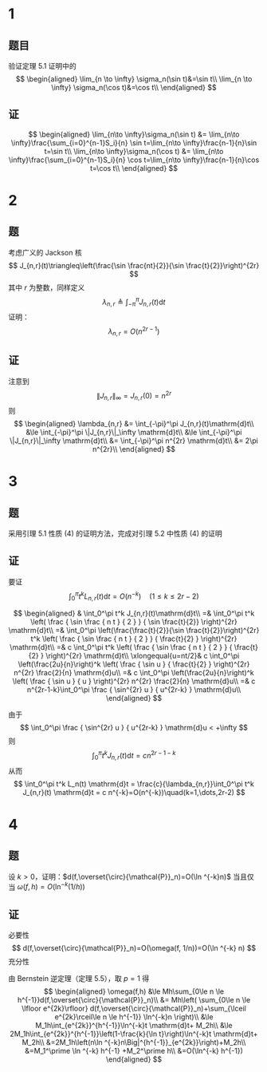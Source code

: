 # 1

## 题目

验证定理 5.1 证明中的
$$
\begin{aligned}
\lim_{n \to \infty} \sigma_n(\sin t)&=\sin t\\
\lim_{n \to \infty} \sigma_n(\cos t)&=\cos t\\
\end{aligned}
$$

## 证

$$
\begin{aligned}
\lim_{n\to \infty}\sigma_n(\sin t) &= \lim_{n\to \infty}\frac{\sum_{i=0}^{n-1}S_i}{n} \sin t=\lim_{n\to \infty}\frac{n-1}{n}\sin t=\sin t\\
\lim_{n\to \infty}\sigma_n(\cos t) &= \lim_{n\to \infty}\frac{\sum_{i=0}^{n-1}S_i}{n} \cos t=\lim_{n\to \infty}\frac{n-1}{n}\cos t=\cos t\\
\end{aligned}
$$

# 2

## 题

考虑广义的 Jackson 核
$$
J_{n,r}(t)\triangleq\left(\frac{\sin \frac{nt}{2}}{\sin \frac{t}{2}}\right)^{2r}
$$
其中 $r$ 为整数，同样定义
$$
\lambda_{n,r}\triangleq\int_{-\pi}^\pi J_{n,r}(t)\mathrm{d}t
$$
证明：
$$
\lambda_{n,r}=O(n^{2r-1})
$$

## 证

注意到
$$
\|J_{n,r}\|_\infty=J_{n,r}(0)=n^{2r}
$$
则
$$
\begin{aligned}
\lambda_{n,r}
&= \int_{-\pi}^\pi J_{n,r}(t)\mathrm{d}t\\
&\le \int_{-\pi}^\pi \|J_{n,r}\|_\infty \mathrm{d}t\\
&\le \int_{-\pi}^\pi \|J_{n,r}\|_\infty \mathrm{d}t\\
&= \int_{-\pi}^\pi n^{2r} \mathrm{d}t\\
&= 2\pi n^{2r}\\
\end{aligned}
$$

# 3

## 题

采用引理 5.1 性质 (4) 的证明方法，完成对引理 5.2 中性质 (4) 的证明

## 证

要证
$$
\int_0^\pi t^k L_{n,r}(t)\mathrm{d}t=O(n^{-k})\quad(1\le k \le 2r-2)
$$

$$
\begin{aligned}
 & \int_0^\pi t^k J_{n,r}(t)\mathrm{d}t\\
=& \int_0^\pi t^k \left( \frac { \sin \frac { n t } { 2 } } { \sin 
\frac{t}{2}} \right)^{2r} \mathrm{d}t\\
=& \int_0^\pi \left(\frac{\frac{t}{2}}{\sin \frac{t}{2}}\right)^{2r} t^k \left( \frac { \sin \frac { n t } { 2 } } { \frac{t}{2} } \right)^{2r} \mathrm{d}t\\
=& c \int_0^\pi t^k \left( \frac { \sin \frac { n t } { 2 } } { \frac{t}{2} } \right)^{2r} \mathrm{d}t\\
\xlongequal{u=nt/2}& c \int_0^\pi \left(\frac{2u}{n}\right)^k \left( \frac { \sin u } { \frac{t}{2} } \right)^{2r} n^{2r} \frac{2}{n} \mathrm{d}u\\
=& c \int_0^\pi \left(\frac{2u}{n}\right)^k \left( \frac { \sin u } { u } \right)^{2r} n^{2r} \frac{2}{n} \mathrm{d}u\\
=& c n^{2r-1-k}\int_0^\pi \frac { \sin^{2r} u } { u^{2r-k} } \mathrm{d}u\\
\end{aligned}
$$

由于
$$
\int_0^\pi \frac { \sin^{2r} u } { u^{2r-k} } \mathrm{d}u < +\infty
$$
则
$$
\int_0^\pi t^k J_{n,r}(t)\mathrm{d}t = c n^{2r-1-k}
$$
从而
$$
\int_0^\pi t^k L_n(t) \mathrm{d}t = \frac{c}{\lambda_{n,r}}\int_0^\pi t^k J_{n,r}(t) \mathrm{d}t = c n^{-k}=O(n^{-k})\quad(k=1,\dots,2r-2)
$$

# 4

## 题

设 $k>0$，证明：$d(f,\overset{\circ}{\mathcal{P}}_n)=O(\ln ^{-k}n)$ 当且仅当 $\omega(f,h)=O(\ln ^{-k}(1/h))$ 

## 证

必要性
$$
d(f,\overset{\circ}{\mathcal{P}}_n)=O(\omega(f, 1/n))=O(\ln ^{-k} n)
$$
充分性

由 Bernstein 逆定理（定理 5.5），取 $p=1$ 得
$$
\begin{aligned}
\omega(f,h)
&\le Mh\sum_{0\le n \le h^{-1}}d(f,\overset{\circ}{\mathcal{P}}_n)\\
&= Mh\left( \sum_{0\le n \le \lfloor e^{2k}\rfloor} d(f,\overset{\circ}{\mathcal{P}}_n)+\sum_{\lceil e^{2k}\rceil\le n \le h^{-1}} \ln^{-k}n \right)\\
&\le M_1h\int_{e^{2k}}^{h^{-1}}\ln^{-k}t \mathrm{d}t+ M_2h\\
&\le 2M_1h\int_{e^{2k}}^{h^{-1}}\left(1-\frac{k}{\ln t}\right)\ln^{-k}t \mathrm{d}t+ M_2h\\
&=2M_1h\left(n\ln ^{-k}n\Big|^{h^{-1}}_{e^{2k}}\right)+M_2h\\
&=M_1^\prime \ln ^{-k} h^{-1} +M_2^\prime h\\
&=O(\ln^{-k} h^{-1})
\end{aligned}
$$
